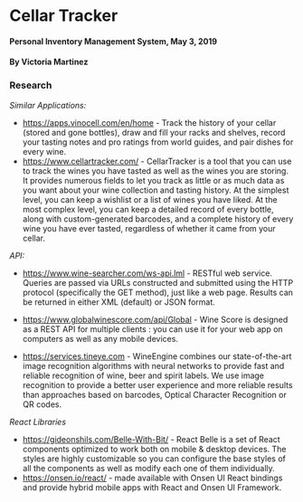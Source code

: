 # Cellar Tracker

#### Personal Inventory Management System, May 3, 2019

#### By Victoria Martinez

### Research

_Similar Applications:_
* https://apps.vinocell.com/en/home - Track the history of your cellar (stored and gone bottles), draw and fill your racks and shelves, record your tasting notes and pro ratings from world guides, and pair dishes for every wine.
* https://www.cellartracker.com/ - CellarTracker is a tool that you can use to track the wines you have tasted as well as the wines you are storing. It provides numerous fields to let you track as little or as much data as you want about your wine collection and tasting history. At the simplest level, you can keep a wishlist or a list of wines you have liked. At the most complex level, you can keep a detailed record of every bottle, along with custom-generated barcodes, and a complete history of every wine you have ever tasted, regardless of whether it came from your cellar.

_API:_
* https://www.wine-searcher.com/ws-api.lml -  RESTful web service. Queries are passed via URLs constructed and submitted using the HTTP protocol (specifically the GET method), just like a web page. Results can be returned in either XML (default) or JSON format.

* https://www.globalwinescore.com/api/Global - Wine Score is designed as a REST API for multiple clients : you can use it for your web app on computers as well as any mobile devices.

* https://services.tineye.com - WineEngine combines our state-of-the-art image recognition algorithms with neural networks to provide fast and reliable recognition of wine, beer and spirit labels. We use image recognition to provide a better user experience and more reliable results than approaches based on barcodes, Optical Character Recognition or QR codes.

_React Libraries_
* https://gideonshils.com/Belle-With-Bit/ - React Belle is a set of React components optimized to work both on mobile & desktop devices. The styles are highly customizable so you can configure the base styles of all the components as well as modify each one of them individually.
* https://onsen.io/react/ - made available with Onsen UI React bindings and provide hybrid mobile apps with React and Onsen UI Framework.
